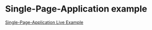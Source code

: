 # Single-Page-Application example

[Single-Page-Application Live Example](https://okwwqnkl.services.dropstack.run)